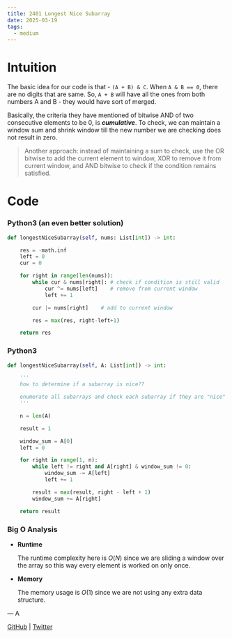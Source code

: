 ```yaml
---
title: 2401 Longest Nice Subarray
date: 2025-03-19
tags:
  - medium
---
```


# Intuition

The basic idea for our code is that - `(A + B) & C`. When `A & B == 0`, there are no digits that are same. So, `A + B` will have all the ones from both numbers A and B - they would have sort of merged.

Basically, the criteria they have mentioned of bitwise AND of two consecutive elements to be 0, is **_cumulative_**. To check, we can maintain a window sum and shrink window till the new number we are checking does not result in zero.

> Another approach: instead of maintaining a sum to check, use the OR bitwise to add the current element to window, XOR to remove it from current window, and AND bitwise to check if the condition remains satisfied.

# Code

### Python3 (an even better solution)

```python
def longestNiceSubarray(self, nums: List[int]) -> int:

    res = -math.inf
    left = 0
    cur = 0

    for right in range(len(nums)):
        while cur & nums[right]: # check if condition is still valid
            cur ^= nums[left]    # remove from current window
            left += 1

        cur |= nums[right]    # add to current window

        res = max(res, right-left+1)

    return res
```

### Python3

```python
def longestNiceSubarray(self, A: List[int]) -> int:

    '''
    how to determine if a subarray is nice??

    enumerate all subarrays and check each subarray if they are "nice"
    '''

    n = len(A)

    result = 1

    window_sum = A[0]
    left = 0

    for right in range(1, n):
        while left != right and A[right] & window_sum != 0:
            window_sum -= A[left]
            left += 1

        result = max(result, right - left + 1)
        window_sum += A[right]

    return result
```

### Big O Analysis

- **Runtime**

  The runtime complexity here is $O(N)$ since we are sliding a window over the array so this way every element is worked on only once.

- **Memory**

  The memory usage is $O(1)$ since we are not using any extra data structure.

— A

[GitHub](https://github.com/athkdev) | [Twitter](https://twitter.com/athkdev)

